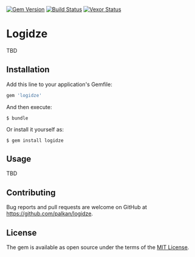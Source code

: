 [![Gem Version](https://badge.fury.io/rb/logidze.svg)](https://rubygems.org/gems/logidze) [![Build Status](https://travis-ci.org/palkan/logidze.svg?branch=master)](https://travis-ci.org/palkan/logidze) [![Vexor Status](https://ci.vexor.io/projects/55e92786-f1de-4e69-8f58-889453c2d71c/status.svg)](https://ci.vexor.io/ui/projects/55e92786-f1de-4e69-8f58-889453c2d71c/builds)

# Logidze

TBD

## Installation

Add this line to your application's Gemfile:

```ruby
gem 'logidze'
```

And then execute:

    $ bundle

Or install it yourself as:

    $ gem install logidze

## Usage

TBD

## Contributing

Bug reports and pull requests are welcome on GitHub at https://github.com/palkan/logidze.


## License

The gem is available as open source under the terms of the [MIT License](http://opensource.org/licenses/MIT).

